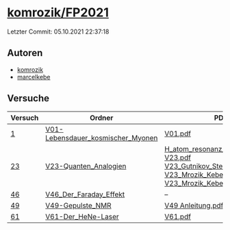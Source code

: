 # [komrozik/FP2021](https://github.com/komrozik/FP2021)

Letzter Commit: 05.10.2021 22:37:18

## Autoren
- [komrozik](https://github.com/komrozik)
- [marcelkebe](https://github.com/marcelkebe)

## Versuche

|       Versuch        |                                                      Ordner                                                       |                                                                                                                                                                                                                                                                                                                                                                                                                              PDFs                                                                                                                                                                                                                                                                                                                                                                                                                              |
|----------------------|-------------------------------------------------------------------------------------------------------------------|----------------------------------------------------------------------------------------------------------------------------------------------------------------------------------------------------------------------------------------------------------------------------------------------------------------------------------------------------------------------------------------------------------------------------------------------------------------------------------------------------------------------------------------------------------------------------------------------------------------------------------------------------------------------------------------------------------------------------------------------------------------------------------------------------------------------------------------------------------------|
|[1](../../versuch/1)  |[V01-Lebensdauer_kosmischer_Myonen](https://github.com/komrozik/FP2021/tree/main/V01-Lebensdauer_kosmischer_Myonen)|[V01.pdf](https://docs.google.com/viewer?url=https://raw.githubusercontent.com/komrozik/FP2021/main/V01-Lebensdauer_kosmischer_Myonen/V01.pdf)                                                                                                                                                                                                                                                                                                                                                                                                                                                                                                                                                                                                                                                                                                                  |
|[23](../../versuch/23)|[V23-Quanten_Analogien](https://github.com/komrozik/FP2021/tree/main/V23-Quanten_Analogien)                        |[H_atom_resonanz_1_2310Hz.pdf](https://docs.google.com/viewer?url=https://raw.githubusercontent.com/komrozik/FP2021/main/V23-Quanten_Analogien/H_atom_resonanz_1_2310Hz.pdf)<br/>[V23.pdf](https://docs.google.com/viewer?url=https://raw.githubusercontent.com/komrozik/FP2021/main/V23-Quanten_Analogien/V23.pdf)<br/>[V23_Gutnikov_Sternemann.pdf](https://docs.google.com/viewer?url=https://raw.githubusercontent.com/komrozik/FP2021/main/V23-Quanten_Analogien/V23_Gutnikov_Sternemann.pdf)<br/>[V23_Mrozik_Kebekus.pdf](https://docs.google.com/viewer?url=https://raw.githubusercontent.com/komrozik/FP2021/main/V23-Quanten_Analogien/V23_Mrozik_Kebekus.pdf)<br/>[V23_Mrozik_Kebekus_Korrektur.pdf](https://docs.google.com/viewer?url=https://raw.githubusercontent.com/komrozik/FP2021/main/V23-Quanten_Analogien/V23_Mrozik_Kebekus_Korrektur.pdf)|
|[46](../../versuch/46)|[V46_Der_Faraday_Effekt](https://github.com/komrozik/FP2021/tree/main/V46_Der_Faraday_Effekt)                      |–                                                                                                                                                                                                                                                                                                                                                                                                                                                                                                                                                                                                                                                                                                                                                                                                                                                               |
|[49](../../versuch/49)|[V49-Gepulste_NMR](https://github.com/komrozik/FP2021/tree/main/V49-Gepulste_NMR)                                  |[V49 Anleitung.pdf](https://docs.google.com/viewer?url=https://raw.githubusercontent.com/komrozik/FP2021/main/V49-Gepulste_NMR/V49%20Anleitung.pdf)                                                                                                                                                                                                                                                                                                                                                                                                                                                                                                                                                                                                                                                                                                             |
|[61](../../versuch/61)|[V61-Der_HeNe-Laser](https://github.com/komrozik/FP2021/tree/main/V61-Der_HeNe-Laser)                              |[V61.pdf](https://docs.google.com/viewer?url=https://raw.githubusercontent.com/komrozik/FP2021/main/V61-Der_HeNe-Laser/V61.pdf)                                                                                                                                                                                                                                                                                                                                                                                                                                                                                                                                                                                                                                                                                                                                 |
